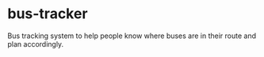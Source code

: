 # bus-tracker
Bus tracking system to help people know where buses are in their route and plan accordingly.

